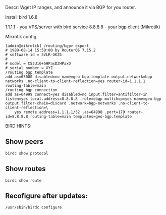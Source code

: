 Descr:
Wget IP ranges, and announce it via BGP for you router.

Install bird 1.6.8

1.1.1.1 - you VPS/server with bird service
8.8.8.8 - your bgp client (Mikrotik)

Mikrotik config
```
[admin@mikrotik] /routing/bgp> export
# 1989-08-14 15:50:00 by RouterOS 7.15.2
# software id = 3VLR-GKZ4
#
# model = C53UiG+5HPaxD2HPaxD
# serial number = XYZ
/routing bgp template
add as=65000 disabled=no name=geo-bgp.template output.network=bgp-networks .no-client-to-client-reflection=yes router-id=1.1.1.1 routing-table=main
/routing bgp connection
add as=64999 connect=yes disabled=no input.filter=antifilter-in listen=yes local.address=8.8.8.8 .role=ebgp multihop=yes name=geo-bgp output.filter-chain=discard .network=bgp-networks .no-client-to-client-reflection=\
    yes remote.address=1.1.1.1/32 .as=64998 .port=179 router-id=8.8.8.8 routing-table=main templates=geo-bgp.template
```

BIRD HINTS:

Show peers
---
```
birdc show protocol
```
Show routes
---
```
birdc show route
```

Recofigure after updates:
---
```
/usr/sbin/birdc configure
```
